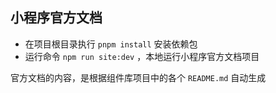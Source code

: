 
## 小程序官方文档

- 在项目根目录执行 `pnpm install` 安装依赖包
- 运行命令 `npm run site:dev` ，本地运行小程序官方文档项目

官方文档的内容，是根据组件库项目中的各个 `README.md` 自动生成
